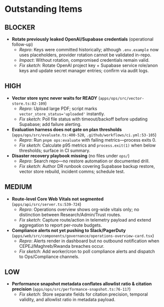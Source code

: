 # Outstanding Items

## BLOCKER
- **Rotate previously leaked OpenAI/Supabase credentials** (operational follow-up)
  - *Repro*: Keys were committed historically; although `.env.example` now uses placeholders, provider rotation cannot be validated in-repo.
  - *Impact*: Without rotation, compromised credentials remain valid.
  - *Fix sketch*: Rotate OpenAI project key + Supabase service role/anon keys and update secret manager entries; confirm via audit logs.

## HIGH
- **Vector store sync never waits for READY** (`apps/ops/src/vector-store.ts:82-109`)
  - *Repro*: Upload large PDF; script marks `vector_store_status='uploaded'` instantly.
  - *Fix sketch*: Poll file status with timeout/backoff before updating Supabase; add failure alerting.
- **Evaluation harness does not gate on plan thresholds** (`apps/ops/src/evaluate.ts:400-520`, `.github/workflows/ci.yml:53-105`)
  - *Repro*: Run `pnpm ops:evaluate` with failing metrics—process exits 0.
  - *Fix sketch*: Calculate p95 metrics and `process.exit(1)` when below thresholds; surface in CI summary.
- **Disaster recovery playbook missing** (no files under `ops/`)
  - *Repro*: Search repo—no restore automation or documented drill.
  - *Fix sketch*: Author DR runbook covering Supabase backup restore, vector store rebuild, incident comms; schedule test.

## MEDIUM
- **Route-level Core Web Vitals not segmented** (`apps/api/src/server.ts:539-724`)
  - *Repro*: Operations overview shows org-wide vitals only; no distinction between Research/Admin/Trust routes.
  - *Fix sketch*: Capture route/action in telemetry payload and extend aggregation to report per-route budgets.
- **Compliance alerts not yet pushing to Slack/PagerDuty** (`apps/web/src/components/governance/operations-overview-card.tsx`)
  - *Repro*: Alerts render in dashboard but no outbound notification when CEPEJ/Maghreb/Rwanda breaches occur.
  - *Fix sketch*: Add worker/cron to poll compliance alerts and dispatch to Ops/Compliance channels.

## LOW
- **Performance snapshot metadata conflates allowlist ratio & citation precision** (`apps/ops/src/performance-snapshot.ts:76-117`)
  - *Fix sketch*: Store separate fields for citation precision, temporal validity, and allowlist ratio in metadata payload.
